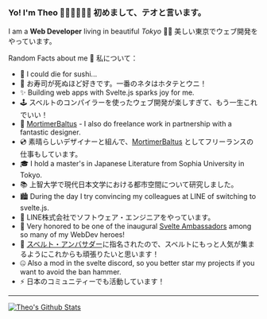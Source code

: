 ### Yo! I'm Theo 🍣🇯🇵👨🏼‍💻 初めまして、テオと言います。

I am a **Web Developer** living in beautiful  _Tokyo_ 🗼🗾 美しい東京でウェブ開発をやっています。

Random Facts about me 🙈 私について：

- 🐡 I could die for sushi... 
- 🍣 お寿司が死ぬほど好きです。一番のネタはホタテとウニ！
- ✨ Building web apps with Svelte.js sparks joy for me. 
- 🕹 スベルトのコンパイラーを使ったウェブ開発が楽しすぎて、もう一生これでいい！
- 🤖 [MortimerBaltus](https://mortimerbaltus.com) - I also do freelance work in partnership with a fantastic designer.
- 💿 素晴らしいデザイナーと組んで、[MortimerBaltus](https://mortimerbaltus.com) としてフリーランスの仕事もしています。
- 🎓 I hold a master's in Japanese Literature from Sophia University in Tokyo.
- 📚 上智大学で現代日本文学における都市空間について研究しました。
- 🏙 During the day I try convincing my colleagues at LINE of switching to svelte.js.
- 📱 LINE株式会社でソフトウェア・エンジニアをやっています。
- 👯 Very honored to be one of the inaugural [Svelte Ambassadors](https://svelte.dev/blog/accelerating-sveltes-development#:~:text=theo) among so many of my WebDev heroes!
- 👻 [スベルト・アンバサダー](https://svelte.jp/blog/accelerating-sveltes-development#:~:text=theo)に指名されたので、スベルトにもっと人気が集まるようにこれからも頑張りたいと思います！
- 🤐 Also a mod in the svelte discord, so you better star my projects if you want to avoid the ban hammer.
- ⚡ 日本のコミュニティーでも活動しています！

---

[![Theo's Github Stats](https://github-readme-stats.vercel.app/api/top-langs/?username=theo-steiner)](https://github.com/anuraghazra/github-readme-stats)

